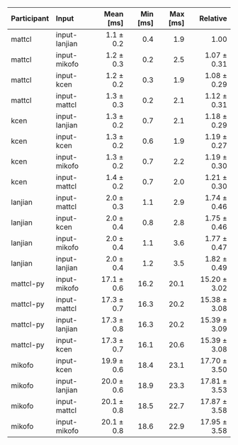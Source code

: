 | Participant | Input | Mean [ms] | Min [ms] | Max [ms] | Relative |
|:---|:---|---:|---:|---:|---:|
| mattcl | input-lanjian | 1.1 ± 0.2 | 0.4 | 1.9 | 1.00 |
| mattcl | input-mikofo | 1.2 ± 0.3 | 0.2 | 2.5 | 1.07 ± 0.31 |
| mattcl | input-kcen | 1.2 ± 0.2 | 0.3 | 1.9 | 1.08 ± 0.29 |
| mattcl | input-mattcl | 1.3 ± 0.3 | 0.2 | 2.1 | 1.12 ± 0.31 |
| kcen | input-lanjian | 1.3 ± 0.2 | 0.7 | 2.1 | 1.18 ± 0.29 |
| kcen | input-kcen | 1.3 ± 0.2 | 0.6 | 1.9 | 1.19 ± 0.27 |
| kcen | input-mikofo | 1.3 ± 0.2 | 0.7 | 2.2 | 1.19 ± 0.30 |
| kcen | input-mattcl | 1.4 ± 0.2 | 0.7 | 2.0 | 1.21 ± 0.30 |
| lanjian | input-mattcl | 2.0 ± 0.3 | 1.1 | 2.9 | 1.74 ± 0.46 |
| lanjian | input-kcen | 2.0 ± 0.4 | 0.8 | 2.8 | 1.75 ± 0.46 |
| lanjian | input-mikofo | 2.0 ± 0.4 | 1.1 | 3.6 | 1.77 ± 0.47 |
| lanjian | input-lanjian | 2.0 ± 0.4 | 1.2 | 3.5 | 1.82 ± 0.49 |
| mattcl-py | input-mikofo | 17.1 ± 0.6 | 16.2 | 20.1 | 15.20 ± 3.02 |
| mattcl-py | input-mattcl | 17.3 ± 0.7 | 16.3 | 20.2 | 15.38 ± 3.08 |
| mattcl-py | input-lanjian | 17.3 ± 0.8 | 16.3 | 20.2 | 15.39 ± 3.09 |
| mattcl-py | input-kcen | 17.3 ± 0.7 | 16.1 | 20.6 | 15.39 ± 3.08 |
| mikofo | input-kcen | 19.9 ± 0.6 | 18.4 | 23.1 | 17.70 ± 3.50 |
| mikofo | input-lanjian | 20.0 ± 0.6 | 18.9 | 23.3 | 17.81 ± 3.53 |
| mikofo | input-mattcl | 20.1 ± 0.8 | 18.5 | 22.7 | 17.87 ± 3.58 |
| mikofo | input-mikofo | 20.1 ± 0.8 | 18.6 | 22.9 | 17.95 ± 3.58 |
